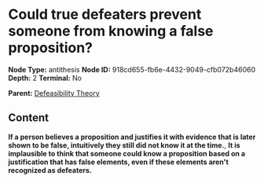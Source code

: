 # Could true defeaters prevent someone from knowing a false proposition?

**Node Type:** antithesis
**Node ID:** 918cd655-fb6e-4432-9049-cfb072b46060
**Depth:** 2
**Terminal:** No

**Parent:** [Defeasibility Theory](defeasibility-theory.md)

## Content

**If a person believes a proposition and justifies it with evidence that is later shown to be false, intuitively they still did not know it at the time.**, **It is implausible to think that someone could know a proposition based on a justification that has false elements, even if these elements aren't recognized as defeaters.**
